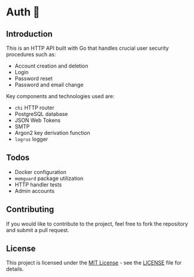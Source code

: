# Auth 🪪

## Introduction

This is an HTTP API built with Go that handles crucial user security procedures such as:

- Account creation and deletion
- Login
- Password reset
- Password and email change

Key components and technologies used are:

- `chi` HTTP router
- PostgreSQL database
- JSON Web Tokens
- SMTP
- Argon2 key derivation function
- `logrus` logger

## Todos

- Docker configuration
- `memguard` package utilization
- HTTP handler tests
- Admin accounts

## Contributing

If you would like to contribute to the project, feel free to fork the repository and submit a pull request.

## License

This project is licensed under the [MIT License](https://opensource.org/license/mit/) - see the [LICENSE](LICENSE) file for details.

